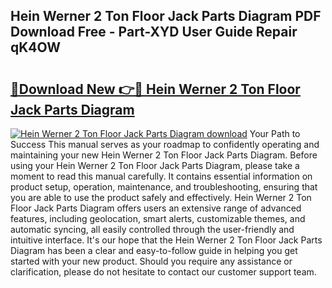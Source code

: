 ## Hein Werner 2 Ton Floor Jack Parts Diagram PDF Download Free - Part-XYD User Guide Repair qK4OW

# <h2><a href="http://dfl7ki.blite.top/?on=Hein+Werner+2+Ton+Floor+Jack+Parts+Diagram">🔗Download New 👉🔴 Hein Werner 2 Ton Floor Jack Parts Diagram</a></h2>

[![Hein Werner 2 Ton Floor Jack Parts Diagram download](https://i.imgur.com/lujVjoI.png)](http://dfl7ki.blite.top/?on=Hein+Werner+2+Ton+Floor+Jack+Parts+Diagram)
Your Path to Success This manual serves as your roadmap to confidently operating and maintaining your new Hein Werner 2 Ton Floor Jack Parts Diagram. Before using your Hein Werner 2 Ton Floor Jack Parts Diagram, please take a moment to read this manual carefully. It contains essential information on product setup, operation, maintenance, and troubleshooting, ensuring that you are able to use the product safely and effectively. Hein Werner 2 Ton Floor Jack Parts Diagram offers users an extensive range of advanced features, including geolocation, smart alerts, customizable themes, and automatic syncing, all easily controlled through the user-friendly and intuitive interface. It's our hope that the Hein Werner 2 Ton Floor Jack Parts Diagram has been a clear and easy-to-follow guide in helping you get started with your new product. Should you require any assistance or clarification, please do not hesitate to contact our customer support team.
